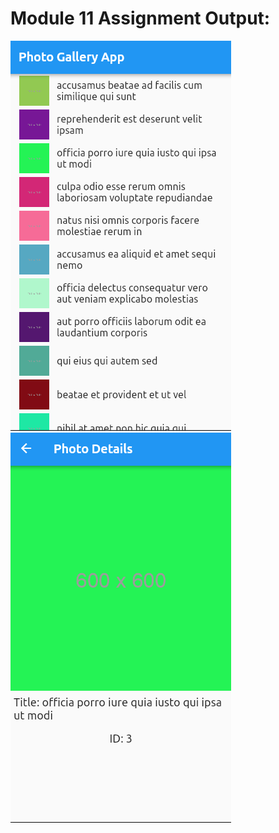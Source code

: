# Module 11 Assignment Output:
![output 1](assets/images/module%2011%20assignment%20output%201%20.png)
![output 1](assets/images/module%2011%20assignment%20output%202%20.png)
